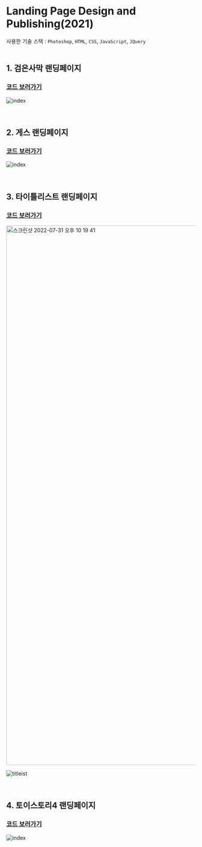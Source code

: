 # Landing Page Design and Publishing(2021)



사용한 기술 스택 : `Photoshop`, `HTML`, `CSS`, `JavaScript`, `JQuery`
<br/><br/>

## 1. 검은사막 랜딩페이지 
### [코드 보러가기](https://github.com/woojung007/publishing-landing-2021/tree/master/blackdesert)
![index](https://user-images.githubusercontent.com/99471927/182021294-0e554ba5-a128-4ecc-95cb-00a72e7c860d.jpg)


<br/>

## 2. 게스 랜딩페이지
### [코드 보러가기](https://github.com/woojung007/publishing-landing-2021/tree/master/guess)
![index](https://user-images.githubusercontent.com/99471927/182021313-d7866acf-ba7c-4948-9501-e798014079a8.jpg)


<br/>

## 3. 타이틀리스트 랜딩페이지
### [코드 보러가기](https://github.com/woojung007/publishing-landing-2021/tree/master/titleist)
<img width="1436" alt="스크린샷 2022-07-31 오후 10 19 41" src="https://user-images.githubusercontent.com/99471927/182028367-21360903-ebac-4642-92c8-16af939dec6f.png">

![titleist](https://user-images.githubusercontent.com/99471927/182016935-8ece9caf-22c6-4d32-81db-62cc41543642.png)

<br/>

## 4. 토이스토리4 랜딩페이지
### [코드 보러가기](https://github.com/woojung007/publishing-landing-2021/tree/master/toystory4)
![index](https://user-images.githubusercontent.com/99471927/182021362-fdd57dc1-6886-4df8-9b4b-1a35d9696a37.jpg)
